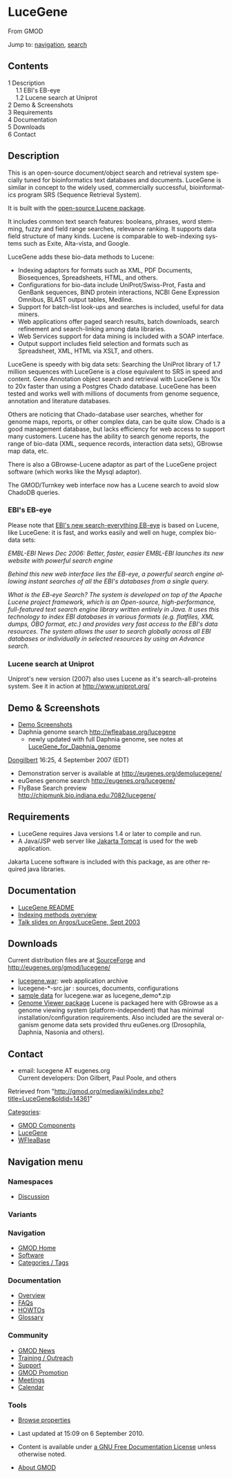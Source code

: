 <div id="mw-page-base" class="noprint">

</div>

<div id="mw-head-base" class="noprint">

</div>

<div id="content" class="mw-body" role="main">

<span id="top"></span>

<div id="mw-js-message" style="display:none;">

</div>



# <span dir="auto">LuceGene</span>

<div id="bodyContent">

<div id="siteSub">

From GMOD

</div>

<div id="contentSub">

</div>

<div id="jump-to-nav" class="mw-jump">

Jump to: [navigation](#mw-navigation), [search](#p-search)

</div>

<div id="mw-content-text" class="mw-content-ltr" lang="en" dir="ltr">

<div id="toc" class="toc">

<div id="toctitle">

## Contents

</div>

- [<span class="tocnumber">1</span>
  <span class="toctext">Description</span>](#Description)
  - [<span class="tocnumber">1.1</span> <span class="toctext">EBI's
    EB-eye</span>](#EBI.27s_EB-eye)
  - [<span class="tocnumber">1.2</span> <span class="toctext">Lucene
    search at Uniprot</span>](#Lucene_search_at_Uniprot)
- [<span class="tocnumber">2</span> <span class="toctext">Demo &
  Screenshots</span>](#Demo_.26_Screenshots)
- [<span class="tocnumber">3</span>
  <span class="toctext">Requirements</span>](#Requirements)
- [<span class="tocnumber">4</span>
  <span class="toctext">Documentation</span>](#Documentation)
- [<span class="tocnumber">5</span>
  <span class="toctext">Downloads</span>](#Downloads)
- [<span class="tocnumber">6</span>
  <span class="toctext">Contact</span>](#Contact)

</div>

## <span id="Description" class="mw-headline">Description</span>

This is an open-source document/object search and retrieval system
specially tuned for bioinformatics text databases and documents.
LuceGene is similar in concept to the widely used, commercially
successful, bioinformatics program SRS (Sequence Retrieval System).

It is built with the
<a href="http://jakarta.apache.org/lucene/" class="external text"
rel="nofollow">open-source Lucene package</a>.

It includes common text search features: booleans, phrases, word
stemming, fuzzy and field range searches, relevance ranking. It supports
data field structure of many kinds. Lucene is comparable to web-indexing
systems such as Exite, Alta-vista, and Google.

LuceGene adds these bio-data methods to Lucene:

- Indexing adaptors for formats such as XML, PDF Documents,
  Biosequences, Spreadsheets, HTML, and others.
- Configurations for bio-data include UniProt/Swiss-Prot, Fasta and
  GenBank sequences, BIND protein interactions, NCBI Gene Expression
  Omnibus, BLAST output tables, Medline.
- Support for batch-list look-ups and searches is included, useful for
  data miners.
- Web applications offer paged search results, batch downloads, search
  refinement and search-linking among data libraries.
- Web Services support for data mining is included with a SOAP
  interface.
- Output support includes field selection and formats such as
  Spreadsheet, XML, HTML via XSLT, and others.

LuceGene is speedy with big data sets: Searching the UniProt library of
1.7 million sequences with LuceGene is a close equivalent to SRS in
speed and content. Gene Annotation object search and retrieval with
LuceGene is 10x to 20x faster than using a Postgres Chado database.
LuceGene has been tested and works well with millions of documents from
genome sequence, annotation and literature databases.

Others are noticing that Chado-database user searches, whether for
genome maps, reports, or other complex data, can be quite slow. Chado is
a good management database, but lacks efficiency for web access to
support many customers. Lucene has the ability to search genome reports,
the range of bio-data (XML, sequence records, interaction data sets),
GBrowse map data, etc.

There is also a GBrowse-Lucene adaptor as part of the LuceGene project
software (which works like the Mysql adaptor).

The GMOD/Turnkey web interface now has a Lucene search to avoid slow
ChadoDB queries.

### <span id="EBI.27s_EB-eye" class="mw-headline">EBI's EB-eye</span>

Please note that
<a href="http://www.ebi.ac.uk/inc/help/search_help.html"
class="external text" rel="nofollow">EBI's new search-everything
EB-eye</a> is based on Lucene, like LuceGene: it is fast, and works
easily and well on huge, complex bio-data sets:

*EMBL-EBI News Dec 2006: Better, faster, easier EMBL-EBI launches its
new website with powerful search engine*

*Behind this new web interface lies the EB-eye, a powerful search engine
allowing instant searches of all the EBI's databases from a single
query.*

*What is the EB-eye Search? The system is developed on top of the Apache
Lucene project framework, which is an Open-source, high-performance,
full-featured text search engine library written entirely in Java. It
uses this technology to index EBI databases in various formats (e.g.
flatfiles, XML dumps, OBO format, etc.) and provides very fast access to
the EBI's data resources. The system allows the user to search globally
across all EBI databases or individually in selected resources by using
an Advance search.*

### <span id="Lucene_search_at_Uniprot" class="mw-headline">Lucene search at Uniprot</span>

Uniprot's new version (2007) also uses Lucene as it's
search-all-proteins system. See it in action at
<a href="http://www.uniprot.org/" class="external free"
rel="nofollow">http://www.uniprot.org/</a>

## <span id="Demo_.26_Screenshots" class="mw-headline">Demo & Screenshots</span>

- [Demo Screenshots](LuceGene_Screenshots "LuceGene Screenshots")
- Daphnia genome search
  <a href="http://wfleabase.org/lucegene" class="external free"
  rel="nofollow">http://wfleabase.org/lucegene</a>
  - newly updated with full Daphnia genome, see notes at
    [LuceGene_for_Daphnia_genome](LuceGene_for_Daphnia_genome "LuceGene for Daphnia genome")

[Dongilbert](User:Dongilbert "User:Dongilbert") 16:25, 4 September 2007
(EDT)

- Demonstration server is available at
  <a href="http://eugenes.org/demolucegene/" class="external free"
  rel="nofollow">http://eugenes.org/demolucegene/</a>
- euGenes genome search
  <a href="http://eugenes.org/lucegene/" class="external free"
  rel="nofollow">http://eugenes.org/lucegene/</a>
- FlyBase Search preview
  <a href="http://chipmunk.bio.indiana.edu:7082/lucegene/"
  class="external free"
  rel="nofollow">http://chipmunk.bio.indiana.edu:7082/lucegene/</a>

## <span id="Requirements" class="mw-headline">Requirements</span>

- LuceGene requires Java versions 1.4 or later to compile and run.
- A Java/JSP web server like
  <a href="http://tomcat.apache.org/" class="external text"
  rel="nofollow">Jakarta Tomcat</a> is used for the web application.

Jakarta Lucene software is included with this package, as are other
required java libraries.

## <span id="Documentation" class="mw-headline">Documentation</span>

- <a href="../mediawiki/images/f/fc/Lucegene-readme.txt" class="internal"
  title="Lucegene-readme.txt">LuceGene README</a>
- <a href="../mediawiki/images/f/fd/Lucegene-index-overview.txt"
  class="internal" title="Lucegene-index-overview.txt">Indexing methods
  overview</a>
- <a href="../mediawiki/images/0/07/Gmod-argos-sep03.pdf" class="internal"
  title="Gmod-argos-sep03.pdf">Talk slides on Argos/LuceGene, Sept
  2003</a>

## <span id="Downloads" class="mw-headline">Downloads</span>

Current distribution files are at <a
href="http://sourceforge.net/project/showfiles.php?group_id=27707&amp;package_id=120452"
class="external text" rel="nofollow">SourceForge</a> and
<a href="http://eugenes.org/gmod/lucegene/" class="external free"
rel="nofollow">http://eugenes.org/gmod/lucegene/</a>

- <a href="http://prdownloads.sourceforge.net/gmod/lucegene.war"
  class="external text" rel="nofollow">lucegene.war</a>: web application
  archive
- lucegene-\*-src.jar : sources, documents, configurations
- <a href="http://eugenes.org/gmod/lucegene/dist/" class="external text"
  rel="nofollow">sample data</a> for lucegene.war as lucegene_demo\*.zip
- <a href="http://eugenes.org/gmod/genomeview-package2008/"
  class="external text" rel="nofollow">Genome Viewer package</a> Lucene
  is packaged here with GBrowse as a genome viewing system
  (platform-independent) that has minimal installation/configuration
  requirements. Also included are the several organism genome data sets
  provided thru euGenes.org (Drosophila, Daphnia, Nasonia and others).

## <span id="Contact" class="mw-headline">Contact</span>

- email: lucegene AT eugenes.org  
  Current developers: Don Gilbert, Paul Poole, and others

</div>

<div class="printfooter">

Retrieved from
"<http://gmod.org/mediawiki/index.php?title=LuceGene&oldid=14361>"

</div>

<div id="catlinks" class="catlinks">

<div id="mw-normal-catlinks" class="mw-normal-catlinks">

[Categories](Special:Categories "Special:Categories"):

- [GMOD Components](Category%3AGMOD_Components "Category%3AGMOD Components")
- [LuceGene](Category%3ALuceGene "Category%3ALuceGene")
- [WFleaBase](Category%3AWFleaBase "Category%3AWFleaBase")

</div>

</div>

<div class="visualClear">

</div>

</div>

</div>

<div id="mw-navigation">

## Navigation menu

<div id="mw-head">



<div id="left-navigation">

<div id="p-namespaces" class="vectorTabs" role="navigation"
aria-labelledby="p-namespaces-label">

### Namespaces


- <span id="ca-talk"><a href="Talk:LuceGene" accesskey="t"
  title="Discussion about the content page [t]">Discussion</a></span>

</div>

<div id="p-variants" class="vectorMenu emptyPortlet" role="navigation"
aria-labelledby="p-variants-label">

### 

### Variants[](#)

<div class="menu">

</div>

</div>

</div>





</div>

</div>

</div>

<div id="mw-panel">

<div id="p-logo" role="banner">

<a href="Main_Page"
style="background-image: url(../images/GMOD-cogs.png);"
title="Visit the main page"></a>

</div>

<div id="p-Navigation" class="portal" role="navigation"
aria-labelledby="p-Navigation-label">

### Navigation

<div class="body">

- <span id="n-GMOD-Home">[GMOD Home](Main_Page)</span>
- <span id="n-Software">[Software](GMOD_Components)</span>
- <span id="n-Categories-.2F-Tags">[Categories /
  Tags](Categories)</span>

</div>

</div>

<div id="p-Documentation" class="portal" role="navigation"
aria-labelledby="p-Documentation-label">

### Documentation

<div class="body">

- <span id="n-Overview">[Overview](Overview)</span>
- <span id="n-FAQs">[FAQs](Category%3AFAQ)</span>
- <span id="n-HOWTOs">[HOWTOs](Category%3AHOWTO)</span>
- <span id="n-Glossary">[Glossary](Glossary)</span>

</div>

</div>

<div id="p-Community" class="portal" role="navigation"
aria-labelledby="p-Community-label">

### Community

<div class="body">

- <span id="n-GMOD-News">[GMOD News](GMOD_News)</span>
- <span id="n-Training-.2F-Outreach">[Training /
  Outreach](Training_and_Outreach)</span>
- <span id="n-Support">[Support](Support)</span>
- <span id="n-GMOD-Promotion">[GMOD Promotion](GMOD_Promotion)</span>
- <span id="n-Meetings">[Meetings](Meetings)</span>
- <span id="n-Calendar">[Calendar](Calendar)</span>

</div>

</div>

<div id="p-tb" class="portal" role="navigation"
aria-labelledby="p-tb-label">

### Tools

<div class="body">


- <span id="t-smwbrowselink"><a href="Special%3ABrowse/LuceGene" rel="smw-browse">Browse properties</a></span>


</div>

</div>

</div>

</div>

<div id="footer" role="contentinfo">

- <span id="footer-info-lastmod">Last updated at 15:09 on 6 September
  2010.</span>
<!-- - <span id="footer-info-viewcount">148,026 page views.</span> -->
- <span id="footer-info-copyright">Content is available under
  <a href="http://www.gnu.org/licenses/fdl-1.3.html" class="external"
  rel="nofollow">a GNU Free Documentation License</a> unless otherwise
  noted.</span>

<!-- -->

- <span id="footer-places-about">[About
  GMOD](GMOD:About "GMOD:About")</span>

<!-- -->






</div>
